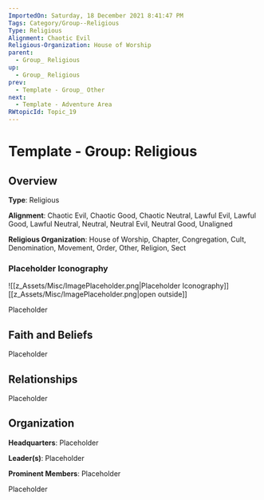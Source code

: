 ```yaml
---
ImportedOn: Saturday, 18 December 2021 8:41:47 PM
Tags: Category/Group--Religious
Type: Religious
Alignment: Chaotic Evil
Religious-Organization: House of Worship
parent:
  - Group_ Religious
up:
  - Group_ Religious
prev:
  - Template - Group_ Other
next:
  - Template - Adventure Area
RWtopicId: Topic_19
---
```

# Template - Group: Religious
## Overview
**Type**: Religious

**Alignment**: Chaotic Evil, Chaotic Good, Chaotic Neutral, Lawful Evil, Lawful Good, Lawful Neutral, Neutral, Neutral Evil, Neutral Good, Unaligned

**Religious Organization**: House of Worship, Chapter, Congregation, Cult, Denomination, Movement, Order, Other, Religion, Sect

### Placeholder Iconography
![[z_Assets/Misc/ImagePlaceholder.png|Placeholder Iconography]]
[[z_Assets/Misc/ImagePlaceholder.png|open outside]]

Placeholder

## Faith and Beliefs
Placeholder

## Relationships
Placeholder

## Organization
**Headquarters**: Placeholder

**Leader(s)**: Placeholder

**Prominent Members**: Placeholder

Placeholder